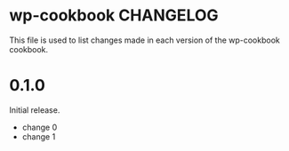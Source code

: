 # wp-cookbook CHANGELOG

This file is used to list changes made in each version of the wp-cookbook cookbook.

# 0.1.0

Initial release.

- change 0
- change 1


